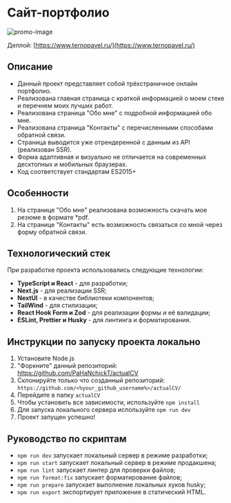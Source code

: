 # Сайт-портфолио

![promo-image](https://github.com/user-attachments/assets/94a5c814-142d-43bc-b64e-5721a1e1e717)

Деплой: [https://www.ternopavel.ru/](https://www.ternopavel.ru/)

## Описание

- Данный проект представляет собой трёхстраничное онлайн портфолио.
- Реализована главная страница с краткой информацией о моем стеке и перечнем моих лучших работ.
- Реализована страница "Обо мне" с подробной информацией обо мне.
- Реализована страница "Контакты" с перечисленными способами обратной связи.
- Страница выводится уже отрендеренной с данным из API (реализован SSR).
- Форма адаптивная и визуально не отличается на современных десктопных и мобильных браузерах.
- Код соответствует стандартам ES2015+

## Особенности

1. На странице "Обо мне" реализована возможность скачать мое резюме в формате *pdf.
2. На странице "Контакты" есть возможность связаться со мной через форму обратной связи.

## Технологический стек

При разработке проекта использовались следующие технологии:

- **TypeScript и React** - для разработки;
- **Next.js** - для реализации SSR;
- **NextUI** - в качестве библиотеки компонентов;
- **TailWind** - для стилизации;
- **React Hook Form и Zod** - для реализации формы и её валидации;
- **ESLint, Prettier и Husky** - для линтинга и форматирования.

## Инструкции по запуску проекта локально

1. Установите Node.js
2. "Форкните" данный репозиторий: https://github.com/PaHaNchickT/actualCV
3. Склонируйте только что созданный репозиторий: `https://github.com/<%your_github_username%>/actualCV/`
4. Перейдите в папку `actualCV`
5. Чтобы установить все зависимости, используйте `npm install`
6. Для запуска локального сервера используйте `npm run dev`
7. Проект запущен успешно!

## Руководство по скриптам

- `npm run dev` запускает локальный сервер в режиме разработки;
- `npm run start` запускает локальный сервер в режиме продакшена;
- `npm run lint` запускает линтер для проверки файлов;
- `npm run format:fix` запускает форматирование файлов;
- `npm run prepare` запускает выполнение локальных хуков husky;
- `npm run export` экспортирует приложение в статический HTML.

